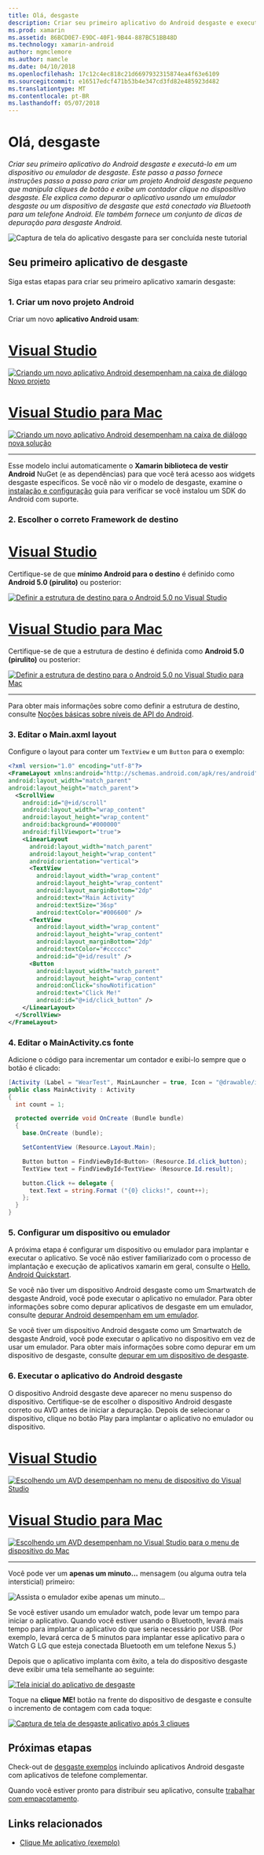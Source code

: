 ```yaml
---
title: Olá, desgaste
description: Criar seu primeiro aplicativo do Android desgaste e executá-lo em um dispositivo ou emulador de desgaste. Este passo a passo fornece instruções passo a passo para criar um projeto Android desgaste pequeno que manipula cliques de botão e exibe um contador clique no dispositivo desgaste. Ele explica como depurar o aplicativo usando um emulador desgaste ou um dispositivo de desgaste que está conectado via Bluetooth para um telefone Android. Ele também fornece um conjunto de dicas de depuração para desgaste Android.
ms.prod: xamarin
ms.assetid: 86BCD0E7-E9DC-40F1-9B44-887BC51BB48D
ms.technology: xamarin-android
author: mgmclemore
ms.author: mamcle
ms.date: 04/10/2018
ms.openlocfilehash: 17c12c4ec818c21d6697932315874ea4f63e6109
ms.sourcegitcommit: e16517edcf471b53b4e347cd3fd82e485923d482
ms.translationtype: MT
ms.contentlocale: pt-BR
ms.lasthandoff: 05/07/2018
---
```

# <a name="hello-wear"></a>Olá, desgaste

_Criar seu primeiro aplicativo do Android desgaste e executá-lo em um dispositivo ou emulador de desgaste. Este passo a passo fornece instruções passo a passo para criar um projeto Android desgaste pequeno que manipula cliques de botão e exibe um contador clique no dispositivo desgaste. Ele explica como depurar o aplicativo usando um emulador desgaste ou um dispositivo de desgaste que está conectado via Bluetooth para um telefone Android. Ele também fornece um conjunto de dicas de depuração para desgaste Android._

![Captura de tela do aplicativo desgaste para ser concluída neste tutorial](hello-wear-images/example.png)

## <a name="your-first-wear-app"></a>Seu primeiro aplicativo de desgaste

Siga estas etapas para criar seu primeiro aplicativo xamarin desgaste:

### <a name="1-create-a-new-android-project"></a>1. Criar um novo projeto Android

Criar um novo **aplicativo Android usam**:

# <a name="visual-studiotabvswin"></a>[Visual Studio](#tab/vswin)

[![Criando um novo aplicativo Android desempenham na caixa de diálogo Novo projeto](hello-wear-images/vs/new-solution-sml.w157.png)](hello-wear-images/vs/new-solution.w157.png#lightbox)

# <a name="visual-studio-for-mactabvsmac"></a>[Visual Studio para Mac](#tab/vsmac)

[![Criando um novo aplicativo Android desempenham na caixa de diálogo nova solução](hello-wear-images/xs/new-solution-sml.png)](hello-wear-images/xs/new-solution.png#lightbox)

-----


Esse modelo inclui automaticamente o **Xamarin biblioteca de vestir Android** NuGet (e as dependências) para que você terá acesso aos widgets desgaste específicos. Se você não vir o modelo de desgaste, examine o [instalação e configuração](~/android/wear/get-started/installation.md) guia para verificar se você instalou um SDK do Android com suporte. 

### <a name="2-choose-the-correct-target-framework"></a>2. Escolher o correto **Framework de destino**

# <a name="visual-studiotabvswin"></a>[Visual Studio](#tab/vswin)

Certifique-se de que **mínimo Android para o destino** é definido como **Android 5.0 (pirulito)** ou posterior: 

[![Definir a estrutura de destino para o Android 5.0 no Visual Studio](hello-wear-images/vs/target-framework-sml.png)](hello-wear-images/vs/target-framework.png#lightbox)

# <a name="visual-studio-for-mactabvsmac"></a>[Visual Studio para Mac](#tab/vsmac)

Certifique-se de que a estrutura de destino é definida como **Android 5.0 (pirulito)** ou posterior:

[![Definir a estrutura de destino para o Android 5.0 no Visual Studio para Mac](hello-wear-images/xs/target-framework-sml.png)](hello-wear-images/xs/target-framework.png#lightbox)

-----

Para obter mais informações sobre como definir a estrutura de destino, consulte [Noções básicas sobre níveis de API do Android](~/android/app-fundamentals/android-api-levels.md).


### <a name="3-edit-the-mainaxml-layout"></a>3. Editar o **Main.axml** layout

Configure o layout para conter um `TextView` e um `Button` para o exemplo: 

```xml
<?xml version="1.0" encoding="utf-8"?>
<FrameLayout xmlns:android="http://schemas.android.com/apk/res/android"
android:layout_width="match_parent"
android:layout_height="match_parent">
  <ScrollView
    android:id="@+id/scroll"
    android:layout_width="wrap_content"
    android:layout_height="wrap_content"
    android:background="#000000"
    android:fillViewport="true">
    <LinearLayout
      android:layout_width="match_parent"
      android:layout_height="wrap_content"
      android:orientation="vertical">
      <TextView
        android:layout_width="wrap_content"
        android:layout_height="wrap_content"
        android:layout_marginBottom="2dp"
        android:text="Main Activity"
        android:textSize="36sp"
        android:textColor="#006600" />
      <TextView
        android:layout_width="wrap_content"
        android:layout_height="wrap_content"
        android:layout_marginBottom="2dp"
        android:textColor="#cccccc"
        android:id="@+id/result" />
      <Button
        android:layout_width="match_parent"
        android:layout_height="wrap_content"
        android:onClick="showNotification"
        android:text="Click Me!"
        android:id="@+id/click_button" />
    </LinearLayout>
  </ScrollView>
</FrameLayout>
```

### <a name="4-edit-the-mainactivitycs-source"></a>4. Editar o **MainActivity.cs** fonte

Adicione o código para incrementar um contador e exibi-lo sempre que o botão é clicado: 

```csharp
[Activity (Label = "WearTest", MainLauncher = true, Icon = "@drawable/icon")]
public class MainActivity : Activity
{
  int count = 1;

  protected override void OnCreate (Bundle bundle)
  {
    base.OnCreate (bundle);

    SetContentView (Resource.Layout.Main);

    Button button = FindViewById<Button> (Resource.Id.click_button);
    TextView text = FindViewById<TextView> (Resource.Id.result);

    button.Click += delegate {
      text.Text = string.Format ("{0} clicks!", count++);
    };
  }
}
```

### <a name="5-setup-an-emulator-or-device"></a>5. Configurar um dispositivo ou emulador

A próxima etapa é configurar um dispositivo ou emulador para implantar e executar o aplicativo. Se você não estiver familiarizado com o processo de implantação e execução de aplicativos xamarin em geral, consulte o [Hello, Android Quickstart](~/android/get-started/hello-android/hello-android-quickstart.md).

Se você não tiver um dispositivo Android desgaste como um Smartwatch de desgaste Android, você pode executar o aplicativo no emulador. Para obter informações sobre como depurar aplicativos de desgaste em um emulador, consulte [depurar Android desempenham em um emulador](~/android/wear/deploy-test/debug-on-emulator.md).

Se você tiver um dispositivo Android desgaste como um Smartwatch de desgaste Android, você pode executar o aplicativo no dispositivo em vez de usar um emulador. Para obter mais informações sobre como depurar em um dispositivo de desgaste, consulte [depurar em um dispositivo de desgaste](~/android/wear/deploy-test/debug-on-device.md).


### <a name="6-run-the-android-wear-app"></a>6. Executar o aplicativo do Android desgaste

O dispositivo Android desgaste deve aparecer no menu suspenso do dispositivo. Certifique-se de escolher o dispositivo Android desgaste correto ou AVD antes de iniciar a depuração. Depois de selecionar o dispositivo, clique no botão Play para implantar o aplicativo no emulador ou dispositivo.

# <a name="visual-studiotabvswin"></a>[Visual Studio](#tab/vswin)

[![Escolhendo um AVD desempenham no menu de dispositivo do Visual Studio](hello-wear-images/vs/choose-wear-sim.png)](hello-wear-images/vs/choose-wear-sim.png#lightbox)

# <a name="visual-studio-for-mactabvsmac"></a>[Visual Studio para Mac](#tab/vsmac)

[![Escolhendo um AVD desempenham no Visual Studio para o menu de dispositivo do Mac](hello-wear-images/xs/choose-wear-sim.png)](hello-wear-images/xs/choose-wear-sim.png#lightbox)

-----

Você pode ver um **apenas um minuto...**  mensagem (ou alguma outra tela intersticial) primeiro: 

![Assista o emulador exibe apenas um minuto...](hello-wear-images/please-wait.png)

Se você estiver usando um emulador watch, pode levar um tempo para iniciar o aplicativo. Quando você estiver usando o Bluetooth, levará mais tempo para implantar o aplicativo do que seria necessário por USB. (Por exemplo, levará cerca de 5 minutos para implantar esse aplicativo para o Watch G LG que esteja conectada Bluetooth em um telefone Nexus 5.)

Depois que o aplicativo implanta com êxito, a tela do dispositivo desgaste deve exibir uma tela semelhante ao seguinte:

[![Tela inicial do aplicativo de desgaste](hello-wear-images/mainactivity-screen.png)](hello-wear-images/mainactivity-screen.png#lightbox)

Toque na **clique ME!** botão na frente do dispositivo de desgaste e consulte o incremento de contagem com cada toque:

[![Captura de tela de desgaste aplicativo após 3 cliques](hello-wear-images/mainactivity-counts.png)](hello-wear-images/mainactivity-counts.png#lightbox)


## <a name="next-steps"></a>Próximas etapas

Check-out de [desgaste exemplos](https://developer.xamarin.com/samples/android/Android%20Wear/) incluindo aplicativos Android desgaste com aplicativos de telefone complementar.

Quando você estiver pronto para distribuir seu aplicativo, consulte [trabalhar com empacotamento](~/android/wear/deploy-test/packaging.md).


## <a name="related-links"></a>Links relacionados

- [Clique Me aplicativo (exemplo)](https://developer.xamarin.com/samples/monodroid/wear/WearTest/)

